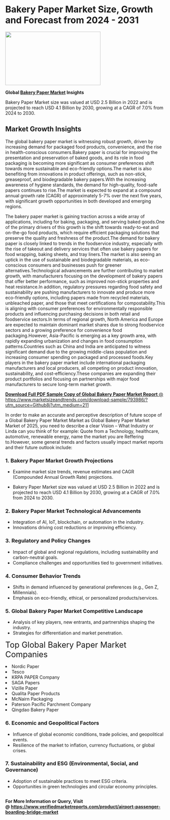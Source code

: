 <H1>Bakery Paper Market Size, Growth and Forecast from 2024 - 2031</H1><img class="aligncenter size-medium wp-image-584254" src="https://thirdeyenews.in/wp-content/uploads/2024/09/Global-Market-Research-300x168.jpeg" alt="" width="300" height="168" /><p><strong>Global&nbsp;<a href="https://www.marketsizeandtrends.com/download-sample/793986/?utm_source=Github8j?utm_medium=211">Bakery Paper Market</a> Insights</strong></p><p>Bakery Paper Market size was valued at USD 2.5 Billion in 2022 and is projected to reach USD 4.1 Billion by 2030, growing at a CAGR of 7.0% from 2024 to 2030.</p><p><h2>Market Growth Insights</h2> <p>The global bakery paper market is witnessing robust growth, driven by increasing demand for packaged food products, convenience, and the rise in health-conscious consumers.Bakery paper is crucial for improving the presentation and preservation of baked goods, and its role in food packaging is becoming more significant as consumer preferences shift towards more sustainable and eco-friendly options.The market is also benefiting from innovations in product offerings, such as non-stick, greaseproof, and biodegradable bakery papers.With the increasing awareness of hygiene standards, the demand for high-quality, food-safe papers continues to rise.The market is expected to expand at a compound annual growth rate (CAGR) of approximately 5-7% over the next five years, with significant growth opportunities in both developed and emerging regions.</p> <p><a href="#"></a></p> <p>The bakery paper market is gaining traction across a wide array of applications, including for baking, packaging, and serving baked goods.One of the primary drivers of this growth is the shift towards ready-to-eat and on-the-go food products, which require efficient packaging solutions that preserve the quality and freshness of the product.The demand for bakery paper is closely linked to trends in the foodservice industry, especially with the rise of takeout and delivery services that often use bakery papers for food wrapping, baking sheets, and tray liners.The market is also seeing an uptick in the use of sustainable and biodegradable materials, as eco-conscious consumers and businesses push for greener alternatives.Technological advancements are further contributing to market growth, with manufacturers focusing on the development of bakery papers that offer better performance, such as improved non-stick properties and heat resistance.In addition, regulatory pressures regarding food safety and sustainability are pushing manufacturers to innovate and produce more eco-friendly options, including papers made from recycled materials, unbleached paper, and those that meet certifications for compostability.This is aligning with consumer preferences for environmentally responsible products and influencing purchasing decisions in both retail and foodservice sectors.In terms of regional growth, North America and Europe are expected to maintain dominant market shares due to strong foodservice sectors and a growing preference for convenience food packaging.However, Asia-Pacific is emerging as a key growth area, with rapidly expanding urbanization and changes in food consumption patterns.Countries such as China and India are anticipated to witness significant demand due to the growing middle-class population and increasing consumer spending on packaged and processed foods.Key players in the bakery paper market include international packaging manufacturers and local producers, all competing on product innovation, sustainability, and cost-efficiency.These companies are expanding their product portfolios and focusing on partnerships with major food manufacturers to secure long-term market growth.<p><a href="#"></p><p><span class=""><strong>Download Full PDF Sample Copy of Global Bakery Paper Market Report</strong> @ <a href="https://www.marketsizeandtrends.com/download-sample/793986/?utm_source=Github8j?utm_medium=211" target="_blank">https://www.marketsizeandtrends.com/download-sample/793986/?utm_source=Github8j?utm_medium=211</a></span></p><p>In order to make an accurate and perceptive description of future scope of a Global&nbsp;Bakery Paper Market Market as Global&nbsp;Bakery Paper Market Market of 2025, you need to describe a clear Vision &ndash; What Industry or Linda can you think of for example: Quote from a Technology, healthcare, automotive, renewable energy, name the market you are Reffering to.However, some general trends and factors usually impact market reports and their future outlook include:</p><h3>1.&nbsp;<strong>Bakery Paper Market Growth Projections</strong></h3><ul><li>Examine market size trends, revenue estimates and CAGR (Compounded Annual Growth Rate) projections.</li><li><p>Bakery Paper Market size was valued at USD 2.5 Billion in 2022 and is projected to reach USD 4.1 Billion by 2030, growing at a CAGR of 7.0% from 2024 to 2030.</p></li></ul><h3>2.&nbsp;<strong>Bakery Paper Market Technological Advancements</strong></h3><ul><li>Integration of AI, IoT, blockchain, or automation in the industry.</li><li>Innovations driving cost reductions or improving efficiency.</li></ul><h3>3.&nbsp;<strong>Regulatory and Policy Changes</strong></h3><ul><li>Impact of global and regional regulations, including sustainability and carbon-neutral goals.</li><li>Compliance challenges and opportunities tied to government initiatives.</li></ul><h3>4.&nbsp;<strong>Consumer Behavior Trends</strong></h3><ul><li>Shifts in demand influenced by generational preferences (e.g., Gen Z, Millennials).</li><li>Emphasis on eco-friendly, ethical, or personalized products/services.</li></ul><h3>5.&nbsp;<strong>Global Bakery Paper Market Competitive Landscape</strong></h3><ul><li>Analysis of key players, new entrants, and partnerships shaping the industry.</li><li>Strategies for differentiation and market penetration.</li></ul><p data-pm-slice="1 1 []"><span style="color: inherit; font-family: inherit; font-size: 25px;">Top Global Bakery Paper Market Companies</span></p><div class="" data-test-id=""><p><li>Nordic Paper</li><li> Tesco</li><li> KRPA PAPER Company</li><li> SAGA Papers</li><li> Vizille Paper</li><li> Qualita Paper Products</li><li> McNairn Packaging</li><li> Paterson Pacific Parchment Company</li><li> Qingdao Bakery Paper</li></p></div><h3>6.&nbsp;<strong>Economic and Geopolitical Factors</strong></h3><ul><li>Influence of global economic conditions, trade policies, and geopolitical events.</li><li>Resilience of the market to inflation, currency fluctuations, or global crises.</li></ul><h3>7.&nbsp;<strong>Sustainability and ESG (Environmental, Social, and Governance)</strong></h3><ul><li>Adoption of sustainable practices to meet ESG criteria.</li><li>Opportunities in green technologies and circular economy principles.</li></ul><h2><strong style="font-size: 14px;">For More Information or Query, Visit @&nbsp;</strong><a style="background-color: #ffffff; font-size: 14px;" href="https://www.marketsizeandtrends.com/report/bakery-paper-market/" target="_blank">https://www.verifiedmarketreports.com/product/airport-passenger-boarding-bridge-market</a></h2>